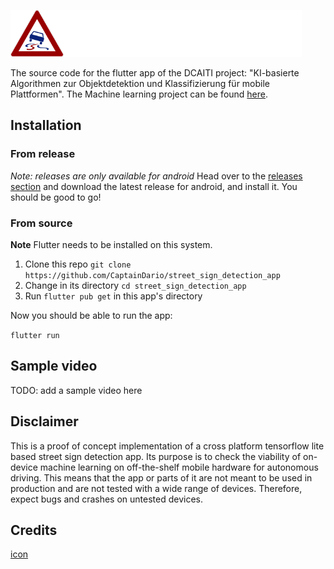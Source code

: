 <img class="center" src="assets/icon/icon.png" height=75><img class="center" src="assets/icon/dcaiti.png" height=75>

The source code for the flutter app of the DCAITI project: "KI-basierte Algorithmen zur Objektdetektion und Klassifizierung für mobile Plattformen".
The Machine learning project can be found [here](https://github.com/CaptainDario/street_sign_detection_ml).

## Installation

### From release

*Note: releases are only available for android*
Head over to the [releases section](https://github.com/CaptainDario/street_sign_detection_app/releases/latest) and download the latest release for android, and install it.
You should be good to go!

### From source

**Note** Flutter needs to be installed on this system.

1. Clone this repo `git clone https://github.com/CaptainDario/street_sign_detection_app`
2. Change in its directory `cd street_sign_detection_app`
3. Run `flutter pub get` in this app's directory

Now you should be able to run the app:

`flutter run`

## Sample video

TODO: add a sample video here

## Disclaimer

This is a proof of concept implementation of a cross platform tensorflow lite based street sign detection app.
Its purpose is to check the viability of on-device machine learning on off-the-shelf mobile hardware for autonomous driving. This means that the app or parts of it are not meant to be used in production and are not tested with a wide range of devices. Therefore, expect bugs and crashes on untested devices.

## Credits

[icon](https://de.m.wikipedia.org/wiki/Bildtafel_der_Verkehrszeichen_in_der_Bundesrepublik_Deutschland_seit_2017#/media/Datei%3AZeichen_114_-_Schleuder-_oder_Rutschgefahr%2C_StVO_2013.svg)
